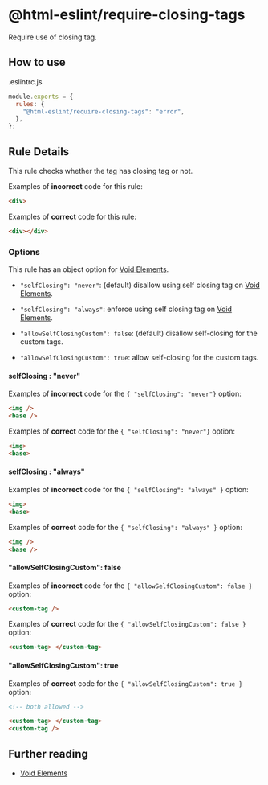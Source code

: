 # @html-eslint/require-closing-tags

Require use of closing tag.

## How to use

.eslintrc.js

```js
module.exports = {
  rules: {
    "@html-eslint/require-closing-tags": "error",
  },
};
```

## Rule Details

This rule checks whether the tag has closing tag or not.

Examples of **incorrect** code for this rule:

<!-- prettier-ignore -->
```html
<div>
```

Examples of **correct** code for this rule:

<!-- prettier-ignore -->
```html
<div></div>
```

### Options

This rule has an object option for [Void Elements](https://html.spec.whatwg.org/multipage/syntax.html#void-elements).

- `"selfClosing": "never"`: (default) disallow using self closing tag on [Void Elements](https://html.spec.whatwg.org/multipage/syntax.html#void-elements).

- `"selfClosing": "always"`: enforce using self closing tag on [Void Elements](https://html.spec.whatwg.org/multipage/syntax.html#void-elements).

- `"allowSelfClosingCustom": false`: (default) disallow self-closing for the custom tags.

- `"allowSelfClosingCustom": true`: allow self-closing for the custom tags.

#### selfClosing : "never"

Examples of **incorrect** code for the `{ "selfClosing": "never"}` option:

<!-- prettier-ignore -->
```html
<img />
<base />
```

Examples of **correct** code for the `{ "selfClosing": "never"}` option:

<!-- prettier-ignore -->
```html
<img>
<base>
```

#### selfClosing : "always"

Examples of **incorrect** code for the `{ "selfClosing": "always" }` option:

<!-- prettier-ignore -->
```html
<img>
<base>
```

Examples of **correct** code for the `{ "selfClosing": "always" }` option:

<!-- prettier-ignore -->
```html
<img />
<base />
```

#### "allowSelfClosingCustom": false

Examples of **incorrect** code for the `{ "allowSelfClosingCustom": false }` option:

<!-- prettier-ignore -->
```html
<custom-tag />
```

Examples of **correct** code for the `{ "allowSelfClosingCustom": false }` option:

<!-- prettier-ignore -->
```html
<custom-tag> </custom-tag>
```

#### "allowSelfClosingCustom": true

Examples of **correct** code for the `{ "allowSelfClosingCustom": true }` option:

<!-- prettier-ignore -->
```html
<!-- both allowed -->

<custom-tag> </custom-tag>
<custom-tag />
```

## Further reading

- [Void Elements](https://html.spec.whatwg.org/multipage/syntax.html#void-elements)
